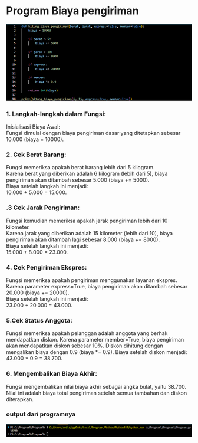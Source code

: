# Program Biaya pengiriman
![gambar1](https://github.com/Raihanardiansyah/Program3/blob/main/ss/ss1%20(1).png?raw=true)
### 1. Langkah-langkah dalam Fungsi:   
Inisialisasi Biaya Awal:   
Fungsi dimulai dengan biaya pengiriman dasar yang ditetapkan sebesar 10.000 (biaya = 10000).   
### 2. Cek Berat Barang:   
Fungsi memeriksa apakah berat barang lebih dari 5 kilogram.   
Karena berat yang diberikan adalah 6 kilogram (lebih dari 5), biaya pengiriman akan ditambah sebesar 5.000 (biaya += 5000).   
Biaya setelah langkah ini menjadi:   
10.000 + 5.000 = 15.000.   
### .3 Cek Jarak Pengiriman:   
Fungsi kemudian memeriksa apakah jarak pengiriman lebih dari 10 kilometer.    
Karena jarak yang diberikan adalah 15 kilometer (lebih dari 10), biaya pengiriman akan ditambah lagi sebesar 8.000 (biaya += 8000).   
Biaya setelah langkah ini menjadi:   
15.000 + 8.000 = 23.000.   
### 4. Cek Pengiriman Ekspres:   
Fungsi memeriksa apakah pengiriman menggunakan layanan ekspres.   
Karena parameter express=True, biaya pengiriman akan ditambah sebesar 20.000 (biaya += 20000).   
Biaya setelah langkah ini menjadi:   
23.000 + 20.000 = 43.000.   
### 5.Cek Status Anggota:   
Fungsi memeriksa apakah pelanggan adalah anggota yang berhak mendapatkan diskon.
Karena parameter member=True, biaya pengiriman akan mendapatkan diskon sebesar 10%.
Diskon dihitung dengan mengalikan biaya dengan 0.9 (biaya *= 0.9).
Biaya setelah diskon menjadi:   
43.000 * 0.9 = 38.700.   
### 6. Mengembalikan Biaya Akhir:   
Fungsi mengembalikan nilai biaya akhir sebagai angka bulat, yaitu 38.700.   
Nilai ini adalah biaya total pengiriman setelah semua tambahan dan diskon diterapkan.   
### output dari programnya 
![gambar2](https://github.com/Raihanardiansyah/Program3/blob/main/ss/ss1%20(2).png?raw=true)
